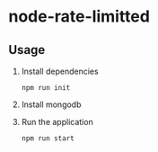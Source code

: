 # node-rate-limitted
## Usage

1. Install dependencies

   `npm run init`
   
2. Install mongodb
   
2. Run the application

   `npm run start`
